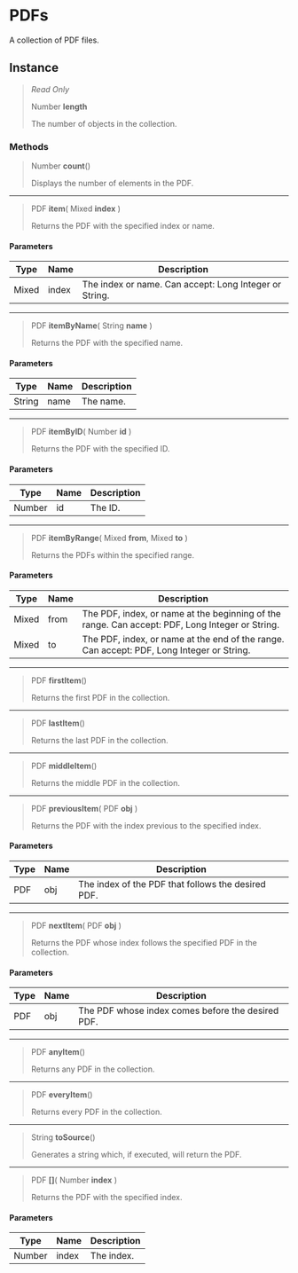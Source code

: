# PDFs
A collection of PDF files.

## Instance
> *Read Only* 
> 
> Number **length** 
>
> The number of objects in the collection.

### Methods
> Number **count**()
> 
> Displays the number of elements in the PDF.
*** 
> PDF **item**( Mixed **index** )
> 
> Returns the PDF with the specified index or name.
#### Parameters
| Type | Name | Description |
|---|---|---|
| Mixed | index | The index or name. Can accept: Long Integer or String. |

*** 
> PDF **itemByName**( String **name** )
> 
> Returns the PDF with the specified name.
#### Parameters
| Type | Name | Description |
|---|---|---|
| String | name | The name. |

*** 
> PDF **itemByID**( Number **id** )
> 
> Returns the PDF with the specified ID.
#### Parameters
| Type | Name | Description |
|---|---|---|
| Number | id | The ID. |

*** 
> PDF **itemByRange**( Mixed **from**, Mixed **to** )
> 
> Returns the PDFs within the specified range.
#### Parameters
| Type | Name | Description |
|---|---|---|
| Mixed | from | The PDF, index, or name at the beginning of the range. Can accept: PDF, Long Integer or String. |
| Mixed | to | The PDF, index, or name at the end of the range. Can accept: PDF, Long Integer or String. |

*** 
> PDF **firstItem**()
> 
> Returns the first PDF in the collection.
*** 
> PDF **lastItem**()
> 
> Returns the last PDF in the collection.
*** 
> PDF **middleItem**()
> 
> Returns the middle PDF in the collection.
*** 
> PDF **previousItem**( PDF **obj** )
> 
> Returns the PDF with the index previous to the specified index.
#### Parameters
| Type | Name | Description |
|---|---|---|
| PDF | obj | The index of the PDF that follows the desired PDF. |

*** 
> PDF **nextItem**( PDF **obj** )
> 
> Returns the PDF whose index follows the specified PDF in the collection.
#### Parameters
| Type | Name | Description |
|---|---|---|
| PDF | obj | The PDF whose index comes before the desired PDF. |

*** 
> PDF **anyItem**()
> 
> Returns any PDF in the collection.
*** 
> PDF **everyItem**()
> 
> Returns every PDF in the collection.
*** 
> String **toSource**()
> 
> Generates a string which, if executed, will return the PDF.
*** 
> PDF **[]**( Number **index** )
> 
> Returns the PDF with the specified index.
#### Parameters
| Type | Name | Description |
|---|---|---|
| Number | index | The index. |


